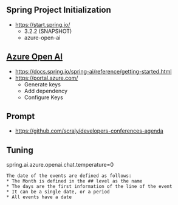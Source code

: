 
## Spring Project Initialization

* https://start.spring.io/
  * 3.2.2 (SNAPSHOT)
  * azure-open-ai

## [Azure Open AI](https://docs.spring.io/spring-ai/reference/api/clients/azure-openai.html#_gettting_started)

* https://docs.spring.io/spring-ai/reference/getting-started.html
* https://portal.azure.com/
  * Generate keys
  * Add dependency
  * Configure Keys

## Prompt

* https://github.com/scraly/developers-conferences-agenda

## Tuning

spring.ai.azure.openai.chat.temperature=0

```
The date of the events are defined as follows:
* The Month is defined in the ## level as the name
* The days are the first information of the line of the event
* It can be a single date, or a period
* All events have a date
```